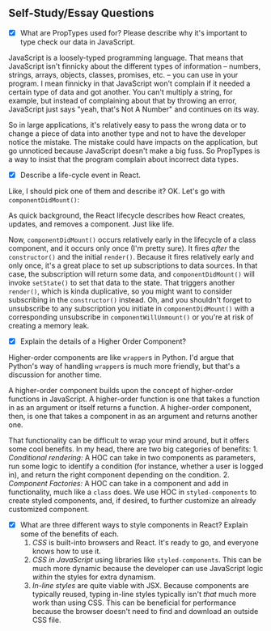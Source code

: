 ## Self-Study/Essay Questions

- [x] What are PropTypes used for? Please describe why it's important to type check our data in JavaScript.

JavaScript is a loosely-typed programming language. That means that JavaScript isn't finnicky about the different types of information – numbers, strings, arrays, objects, classes, promises, etc. – you can use in your program. I mean finnicky in that JavaScript won't complain if it needed a certain type of data and got another. You can't multiply a string, for example, but instead of complaining about that by throwing an error, JavaScript just says "yeah, that's Not A Number" and continues on its way.

So in large applications, it's relatively easy to pass the wrong data or to change a piece of data into another type and not to have the developer notice the mistake. The mistake could have impacts on the application, but go unnoticed because JavaScript doesn't make a big fuss. So PropTypes is a way to insist that the program complain about incorrect data types.

- [x] Describe a life-cycle event in React.

Like, I should pick one of them and describe it? OK. Let's go with `componentDidMount()`:

As quick background, the React lifecycle describes how React creates, updates, and removes a component. Just like life.

Now, `componentDidMount()` occurs relatively early in the lifecycle of a class component, and it occurs only once (I'm pretty sure). It fires _after_ the `constructor()` and the initial `render()`. Because it fires relatively early and only once, it's a great place to set up subscriptions to data sources. In that case, the subscription will return some data, and `componentDidMount()` will invoke `setState()` to set that data to the state. That triggers another `render()`, which is kinda duplicative, so you might want to consider subscribing in the `constructor()` instead. Oh, and you shouldn't forget to unsubscribe to any subscription you initiate in `componentDidMount()` with a corresponding unsubscribe in `componentWillUnmount()` or you're at risk of creating a memory leak.

- [x] Explain the details of a Higher Order Component?

Higher-order components are like `wrapper`s in Python. I'd argue that Python's way of handling `wrapper`s is much more friendly, but that's a discussion for another time.

A higher-order component builds upon the concept of higher-order functions in JavaScript. A higher-order function is one that takes a function in as an argument or itself returns a function. A higher-order component, then, is one that takes a component in as an argument and returns another one.

That functionality can be difficult to wrap your mind around, but it offers some cool benefits. In my head, there are two big categories of benefits:
    1. *Conditional rendering:* A HOC can take in two components as parameters, run some logic to identify a condition (for instance, whether a user is logged in), and return the right component depending on the condition.
    2. *Component Factories:* A HOC can take in a component and add in functionality, much like a `class` does. We use HOC in `styled-components` to create styled components, and, if desired, to further customize an already customized component.

- [x] What are three different ways to style components in React? Explain some of the benefits of each.
    1. *CSS* is built-into browsers and React. It's ready to go, and everyone knows how to use it.
    2. *CSS in JavaScript* using libraries like `styled-components`. This can be much more dynamic because the developer can use JavaScript logic _within_ the styles for extra dynamism.
    3. *In-line styles* are quite viable with JSX. Because components are typically reused, typing in-line styles typically isn't _that_ much more work than using CSS. This can be beneficial for performance because the browser doesn't need to find and download an outside CSS file.
